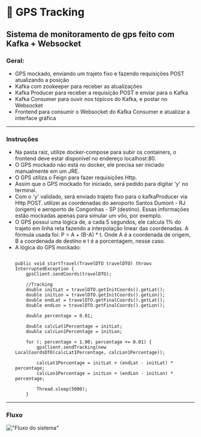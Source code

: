 
# 📌 GPS Tracking 

## Sistema de monitoramento de gps feito com Kafka + Websocket

### Geral:
* GPS mockado, enviando um trajeto fixo e fazendo requisições POST atualizando a posição
* Kafka com zookeeper para receber as atualizações
* Kafka Producer para receber a requisição POST e enviar para o Kafka
* Kafka Consumer para ouvir nos tópicos do Kafka, e postar no Websocket
* Frontend para consumir o Websocket do Kafka Consumer e atualizar a interface gráfica
---

### Instruções
* Na pasta raiz, utilize docker-compose para subir os containers, o frontend deve estar disponível no endereço localhost:80.
* O GPS mockado não está no docker, ele precisa ser iniciado manualmente em um JRE.
* O GPS utiliza o Feign para fazer requisições Http.
* Assim que o GPS mockado for iniciado, será pedido para digitar 'y' no terminal.
* Com o 'y' validado, será enviado trajeto fixo para o kafkaProducer via Http POST. utilizei as coordenadas do aeroporto Santos Dumont - RJ (origem) e aeroporto de Congonhas - SP (destino). Essas informações estão mockadas apenas para simular um vôo, por exemplo.
* O GPS possui uma lógica de, a cada 5 segundos, ele calcula 1% do trajeto em linha reta fazendo a interpolação linear das coordenadas. A fórmula usada foi: P = A + (B-A) * t. Onde A é a coordenada de origem, B a coordenada de destino e t é a porcentagem, nesse caso.
* A lógica do GPS mockado:
    ```
    
    public void startTravel(TravelDTO travelDTO) throws InterruptedException {
        gpsClient.sendCoords(travelDTO);

        //Tracking
        double initLat = travelDTO.getInitCoords().getLat();
        double initLon = travelDTO.getInitCoords().getLon();
        double endLat = travelDTO.getFinalCoords().getLat();
        double endLon = travelDTO.getFinalCoords().getLon();

        double percentage = 0.01;

        double calcLat1Percentage = initLat;
        double calcLon1Percentage = initLon;

        for (; percentage < 1.00; percentage += 0.01) {
            gpsClient.sendTracking(new LocalCoordsDTO(calcLat1Percentage, calcLon1Percentage));

            calcLat1Percentage = initLat + (endLat - initLat) * percentage;
            calcLon1Percentage = initLon + (endLon - initLon) * percentage;

            Thread.sleep(5000);
        }
    ```
---
### Fluxo
!["Fluxo do sistema"]("gpsFlow.png")